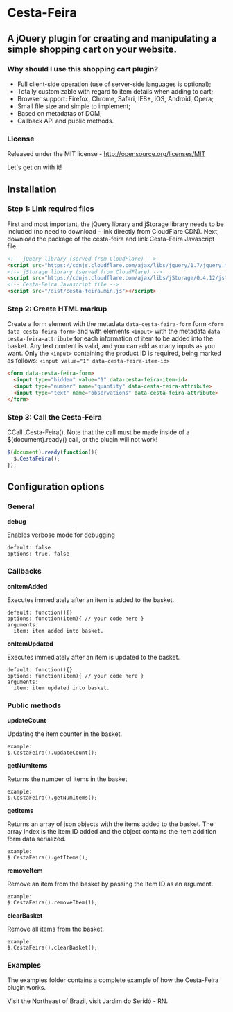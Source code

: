# Cesta-Feira
## A jQuery plugin for creating and manipulating a simple shopping cart on your website.

### Why should I use this shopping cart plugin?
* Full client-side operation (use of server-side languages is optional);
* Totally customizable with regard to item details when adding to cart;
* Browser support: Firefox, Chrome, Safari, IE8+, iOS, Android, Opera;
* Small file size and simple to implement;
* Based on metadatas of DOM;
* Callback API and public methods.

### License
Released under the MIT license - http://opensource.org/licenses/MIT

Let's get on with it!

## Installation

### Step 1: Link required files

First and most important, the jQuery library and jStorage library needs to be included (no need to download - link directly from CloudFlare CDN). Next, download the package of the cesta-feira and link Cesta-Feira Javascript file.

```html
<!-- jQuery library (served from CloudFlare) -->
<script src="https://cdnjs.cloudflare.com/ajax/libs/jquery/1.7/jquery.min.js"></script>
<!-- jStorage library (served from CloudFlare) -->
<script src="https://cdnjs.cloudflare.com/ajax/libs/jStorage/0.4.12/jstorage.min.js"></script>
<!-- Cesta-Feira Javascript file -->
<script src="/dist/cesta-feira.min.js"></script>
```

### Step 2: Create HTML markup

Create a form element with the metadata `data-cesta-feira-form` form `<form data-cesta-feira-form>` and with elements `<input>` with the metadata `data-cesta-feira-attribute` for each information of item to be added into the basket. Any text content is valid, and you can add as many inputs as you want. Only the `<input>` containing the product ID is required, being marked as follows: `<input value="1" data-cesta-feira-item-id>`

```html
<form data-cesta-feira-form>
  <input type="hidden" value="1" data-cesta-feira-item-id>
  <input type="number" name="quantity" data-cesta-feira-attribute>
  <input type="text" name="observations" data-cesta-feira-attribute>
</form>
```

### Step 3: Call the Cesta-Feira

CCall .Cesta-Feira(). Note that the call must be made inside of a $(document).ready() call, or the plugin will not work!

```javascript
$(document).ready(function(){
  $.CestaFeira();
});
```

## Configuration options

### General

**debug**

Enables verbose mode for debugging
```
default: false
options: true, false
```

### Callbacks

**onItemAdded**

Executes immediately after an item is added to the basket.
```
default: function(){}
options: function(item){ // your code here }
arguments:
  item: item added into basket.
```

**onItemUpdated**

Executes immediately after an item is updated to the basket.
```
default: function(){}
options: function(item){ // your code here }
arguments:
  item: item updated into basket.
```

### Public methods

**updateCount**

Updating the item counter in the basket.
```
example:
$.CestaFeira().updateCount();
```

**getNumItems**

Returns the number of items in the basket
```
example:
$.CestaFeira().getNumItems();
```

**getItems**

Returns an array of json objects with the items added to the basket. The array index is the item ID added and the object contains the item addition form data serialized.
```
example:
$.CestaFeira().getItems();
```

**removeItem**

Remove an item from the basket by passing the Item ID as an argument.
```
example:
$.CestaFeira().removeItem(1);
```

**clearBasket**

Remove all items from the basket.
```
example:
$.CestaFeira().clearBasket();
```


### Examples

The examples folder contains a complete example of how the Cesta-Feira plugin works.

Visit the Northeast of Brazil, visit Jardim do Seridó - RN.